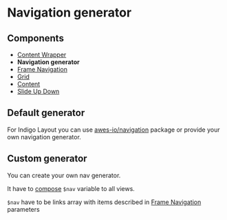# Navigation generator

## Components
- [Content Wrapper](./content-wrapper.md)
- **Navigation generator**
- [Frame Navigation](./frame-nav.md)
- [Grid](./grid.md)
- [Content](./classes.md)
- [Slide Up Down](./slide-up-down.md)

## Default generator

For Indigo Layout you can use 
[awes-io/navigation](https://www.awes.io/documentation/components/navigation) package
or provide your own navigation generator.

## Custom generator

You can create your own nav generator. 

It have to [compose](https://laravel.com/docs/5.7/views#view-composers) `$nav` variable to all views.

`$nav` have to be links array with items described in [Frame Navigation](./frame-nav.md) parameters
